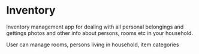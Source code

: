# Inventory

Inventory management app for dealing with all personal belongings and gettings photos and other info about persons, 
rooms etc in your household.

User can manage rooms, persons living in household, item categories
